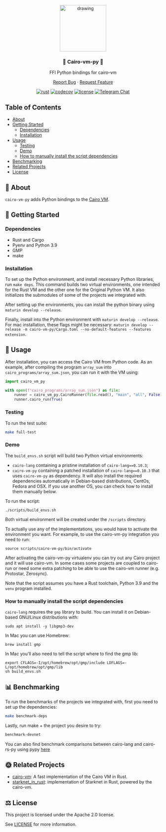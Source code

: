 <div align="center">
<img src="https://i.ibb.co/mTqJq4k/cairo-rs-py2.jpg" alt="drawing" width="150"/>

### 🐍 Cairo-vm-py 🐍

FFI Python bindings for cairo-vm
 
[Report Bug](https://github.com/lambdaclass/cairo-vm-py/issues/new?labels=bug&title=bug%3A+) · [Request Feature](https://github.com/lambdaclass/cairo-vm-py/issues/new?labels=enhancement&title=feat%3A+)

[![rust](https://github.com/lambdaclass/cairo-vm-py/actions/workflows/rust.yml/badge.svg)](https://github.com/lambdaclass/cairo-vm/actions/workflows/rust.yml) 
[![codecov](https://img.shields.io/codecov/c/github/lambdaclass/cairo-vm-py)](https://codecov.io/gh/lambdaclass/cairo-vm-py)
[![license](https://img.shields.io/github/license/lambdaclass/cairo-vm-py)](/LICENSE)
[![Telegram Chat][tg-badge]][tg-url]

[tg-badge]: https://img.shields.io/static/v1?color=green&logo=telegram&label=chat&style=flat&message=join
[tg-url]: https://t.me/starknet_rs

</div>


## Table of Contents

- [About](#-about)
- [Getting Started](#-getting-started)
  * [Dependencies](#dependencies)
  * [Installation](#installation)
- [Usage](#-usage)
  * [Testing](#testing)
  * [Demo](#demo)
  * [How to manually install the script dependencies](#how-to-manually-install-the-script-dependencies)
- [Benchmarking](#-benchmarking)
- [Related Projects](#-related-projects)
- [License](#%EF%B8%8F-license)

## 📖 About

`cairo-vm-py` adds Python bindings to the [Cairo VM](https://github.com/lambdaclass/cairo-vm).

## 🌅 Getting Started

### Dependencies
- Rust and Cargo
- Pyenv and Python 3.9
- GMP
- make

### Installation

To set up the Python environment, and install necessary Python libraries, run `make deps`. This command builds two virtual environments, one intended for the Rust VM and the other one for the Original Python VM. It also initializes the submodules of some of the projects we integrated with. 

After setting up the environments, you can install the python binary using `maturin develop --release`.

Finally, install into the Python environment with `maturin develop --release`. For mac installation, these flags might be necessary:
`maturin develop --release -m cairo-vm-py/Cargo.toml --no-default-features --features extension`.

## 🚀 Usage

After installation, you can access the Cairo VM from Python code. As an example, after compiling the program `array_sum` into `cairo_programs/array_sum.json`, you can run it with the VM using:

```python
import cairo_vm_py

with open(f"cairo_programs/array_sum.json") as file:
    runner = cairo_vm_py.CairoRunner(file.read(), "main", "all", False)
    runner.cairo_run(True)
```

### Testing
To run the test suite:
```bash
make full-test
```

### Demo

The `build_envs.sh` script will build two Python virtual environments:
- `cairo-lang` containing a pristine installation of `cairo-lang==0.10.3`;
- `cairo-vm-py` containing a patched installation of `cairo-lang==0.10.3` that uses `cairo-vm-py` as dependency.
It will also install the required dependencies automatically in Debian-based distributions, CentOs, Fedora and OSX. 
If you use another OS, you can check how to install them manually below.

To run the script:
```shell
./scripts/build_envs.sh
```

Both virtual environment will be created under the `/scripts` directory.

To actually use any of the implementations, you would have to activate the environment you want. For example, to use the cairo-vm-py integration you need to run:

```shell
source scripts/cairo-vm-py/bin/activate
```

After activating the cairo-vm-py virtualenv you can try out any Cairo project and it will use cairo-vm. In some cases some projects are coupled to cairo-run or need some extra patching to be able to use the cairo-vm runner (e.g. Protostar, Zerosync).

Note that the script assumes you have a Rust toolchain, Python 3.9 and the `venv` program installed.

### How to manually install the script dependencies

`cairo-lang` requires the `gmp` library to build.
You can install it on Debian-based GNU/Linux distributions with:
```shell
sudo apt install -y libgmp3-dev
```

In Mac you can use Homebrew:
```shell
brew install gmp
```

In Mac you'll also need to tell the script where to find the gmp lib:
```shell
export CFLAGS=-I/opt/homebrew/opt/gmp/include LDFLAGS=-L/opt/homebrew/opt/gmp/lib
sh build_envs.sh
```

## 📊 Benchmarking
To run the benchmarks of the projects we integrated with, first you need to set up the dependencies:
```bash
make benchmark-deps
```

Lastly, run make + the project you desire to try: 
```bash
benchmark-devnet
```

You can also find benchmark comparisons between cairo-lang and cairo-rs-py using pypy [here](https://cairo-rs-benchmarks.lambdaclass.com)

## 🌞 Related Projects

- [cairo-vm](https://github.com/lambdaclass/cairo-vm): A fast implementation of the Cairo VM in Rust.
- [starknet_in_rust](https://github.com/lambdaclass/starknet_in_rust): implementation of Starknet in Rust, powered by the cairo-vm.

## ⚖️ License

This project is licensed under the Apache 2.0 license.

See [LICENSE](/LICENSE) for more information.
  
